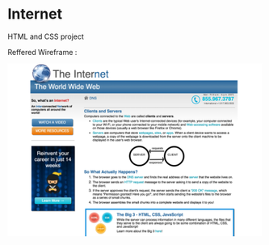 # Internet
HTML and CSS project

Reffered Wireframe : 

![alt image](https://github.com/snehasunilsawant/Internet/blob/master/images/theinternetAssignment.png)
